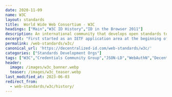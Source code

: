 ```yaml
---
date: 2020-11-09
name: W3C
layout: standards
title:  World Wide Web Consortium - W3C
headings: ["Main","W3C ID History","ID in the Browser 2011"]
description: An international community that develops open standards to ensure the long-term growth of the Web.
excerpt: "First started as an IETF application area at the beginning of 1990, the Web standard stack, given its foreseen volume and applicative nature on top of the Internet protocols, quickly spun off its own forum. The W3C then laid the foundations of the Web with the development of HTML 4 and XML at the end of the last century. It still works closely with IETF today, on the HTTP or URL specifications and in other areas of common interest (e.g. crypto, security, video)."
permalink: /web-standards/w3c/
canonical_url: 'https://decentralized-id.com/web-standards/w3c/'
categories: ["Standards Development Orgs"]
tags: ["W3C","Credentials Community Group","JSON-LD","WebAuthN","Decentralized Identifiers","Verifiable Credentials","Veres One","BTCR","Linked Data","Standards Development Org"]
header:
  image: /images/w3c_banner.webp
  teaser: /images/w3c_teaser.webp
last_modified_at: 2023-06-03
redirect_from: 
  - web-standards/w3c/history/
---
```

